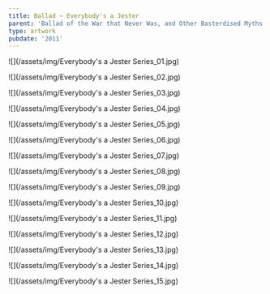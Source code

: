 ```yaml
---
title: Ballad ~ Everybody's a Jester
parent: 'Ballad of the War that Never Was, and Other Basterdised Myths'
type: artwork
pubdate: '2011'
---
```

![](/assets/img/Everybody's a Jester Series_01.jpg)

![](/assets/img/Everybody's a Jester Series_02.jpg)

![](/assets/img/Everybody's a Jester Series_03.jpg)

![](/assets/img/Everybody's a Jester Series_04.jpg)

![](/assets/img/Everybody's a Jester Series_05.jpg)

![](/assets/img/Everybody's a Jester Series_06.jpg)

![](/assets/img/Everybody's a Jester Series_07.jpg)

![](/assets/img/Everybody's a Jester Series_08.jpg)

![](/assets/img/Everybody's a Jester Series_09.jpg)

![](/assets/img/Everybody's a Jester Series_10.jpg)

![](/assets/img/Everybody's a Jester Series_11.jpg)

![](/assets/img/Everybody's a Jester Series_12.jpg)

![](/assets/img/Everybody's a Jester Series_13.jpg)

![](/assets/img/Everybody's a Jester Series_14.jpg)

![](/assets/img/Everybody's a Jester Series_15.jpg)
